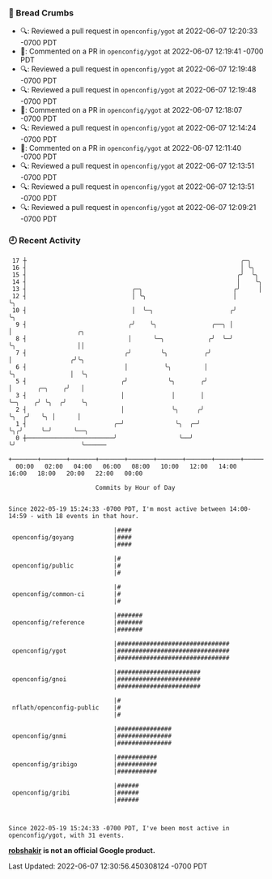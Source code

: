 ### 🍞 Bread Crumbs

 * 🔍: Reviewed a pull request in  `openconfig/ygot` at 2022-06-07 12:20:33 -0700 PDT
 * 💬: Commented on a PR in  `openconfig/ygot` at 2022-06-07 12:19:41 -0700 PDT
 * 🔍: Reviewed a pull request in  `openconfig/ygot` at 2022-06-07 12:19:48 -0700 PDT
 * 🔍: Reviewed a pull request in  `openconfig/ygot` at 2022-06-07 12:19:48 -0700 PDT
 * 💬: Commented on a PR in  `openconfig/ygot` at 2022-06-07 12:18:07 -0700 PDT
 * 🔍: Reviewed a pull request in  `openconfig/ygot` at 2022-06-07 12:14:24 -0700 PDT
 * 💬: Commented on a PR in  `openconfig/ygot` at 2022-06-07 12:11:40 -0700 PDT
 * 🔍: Reviewed a pull request in  `openconfig/ygot` at 2022-06-07 12:13:51 -0700 PDT
 * 🔍: Reviewed a pull request in  `openconfig/ygot` at 2022-06-07 12:13:51 -0700 PDT
 * 🔍: Reviewed a pull request in  `openconfig/ygot` at 2022-06-07 12:09:21 -0700 PDT

### 🕘 Recent Activity
```
 17 ┼                                                           ╭─╮
 16 ┤                                                           │ ╰╮
 15 ┤                                                          ╭╯  ╰╮
 14 ┤                                                          │    ╰╮
 13 ┤                             ╭─╮                         ╭╯     │
 12 ┤                             │ ╰╮                        │      ╰╮
 10 ┤                             │  ╰─╮                     ╭╯       ╰╮
  9 ┤                            ╭╯    ╰╮               ╭──╮ │         │                  ╭╮
  8 ┤                            │      ╰─╮            ╭╯  ╰─╯         ╰╮                 ││
  7 ┤                           ╭╯        ╰╮          ╭╯                │                ╭╯╰╮
  6 ┤                           │          ╰╮         │                 ╰╮               │  ╰╮
  5 ┤                          ╭╯           ╰╮       ╭╯                  │       ╭─╮    ╭╯   │
  3 ┤                          │             │       │                   ╰─╮    ╭╯ ╰╮  ╭╯    ╰╮
  2 ┤                          │             ╰╮     ╭╯                     ╰╮  ╭╯   ╰╮ │      │
  1 ┤                        ╭─╯              ╰╮  ╭─╯                       ╰╮╭╯     ╰─╯      ╰──╮
  0 ┼────────────────────────╯                 ╰──╯                          ╰╯                  ╰──────
    +───────+───────+───────+───────+───────+───────+───────+───────+───────+───────+───────+───────+────
  00:00   02:00   04:00   06:00   08:00   10:00   12:00   14:00   16:00   18:00   20:00   22:00   00:00   

						Commits by Hour of Day


Since 2022-05-19 15:24:33 -0700 PDT, I'm most active between 14:00-14:59 - with 18 events in that hour.

```



```
                             |####
 openconfig/goyang           |####
                             |####

                             |#
 openconfig/public           |#
                             |#

                             |#
 openconfig/common-ci        |#
                             |#

                             |#######
 openconfig/reference        |#######
                             |#######

                             |###############################
 openconfig/ygot             |###############################
                             |###############################

                             |#######################
 openconfig/gnoi             |#######################
                             |#######################

                             |#
 nflath/openconfig-public    |#
                             |#

                             |###############
 openconfig/gnmi             |###############
                             |###############

                             |###########
 openconfig/gribigo          |###########
                             |###########

                             |######
 openconfig/gribi            |######
                             |######



Since 2022-05-19 15:24:33 -0700 PDT, I've been most active in openconfig/ygot, with 31 events.

```
**[robshakir](mailto:robjs@google.com) is not an official Google product.**  


Last Updated: 2022-06-07 12:30:56.450308124 -0700 PDT
